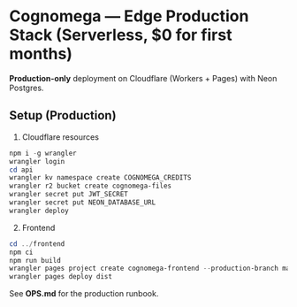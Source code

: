 # Cognomega — Edge Production Stack (Serverless, $0 for first months)

**Production-only** deployment on Cloudflare (Workers + Pages) with Neon Postgres.

## Setup (Production)
1) Cloudflare resources
```powershell
npm i -g wrangler
wrangler login
cd api
wrangler kv namespace create COGNOMEGA_CREDITS
wrangler r2 bucket create cognomega-files
wrangler secret put JWT_SECRET
wrangler secret put NEON_DATABASE_URL
wrangler deploy
```
2) Frontend
```powershell
cd ../frontend
npm ci
npm run build
wrangler pages project create cognomega-frontend --production-branch main
wrangler pages deploy dist
```

See **OPS.md** for the production runbook.
